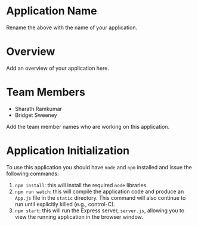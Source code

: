 # Application Name

Rename the above with the name of your application.

# Overview

Add an overview of your application here.

# Team Members
* Sharath Ramkumar
* Bridget Sweeney


Add the team member names who are working on this application.

# Application Initialization

To use this application you should have `node` and `npm` installed and issue the following commands:

1. `npm install`: this will install the required `node` libraries.
2. `npm run watch`: this will compile the application code and produce an `App.js` file in the `static` directory. This command will also continue to run until explicitly killed (e.g., control-C).
3. `npm start`: this will run the Express server, `server.js`, allowing you to view the running application in the browser window.
